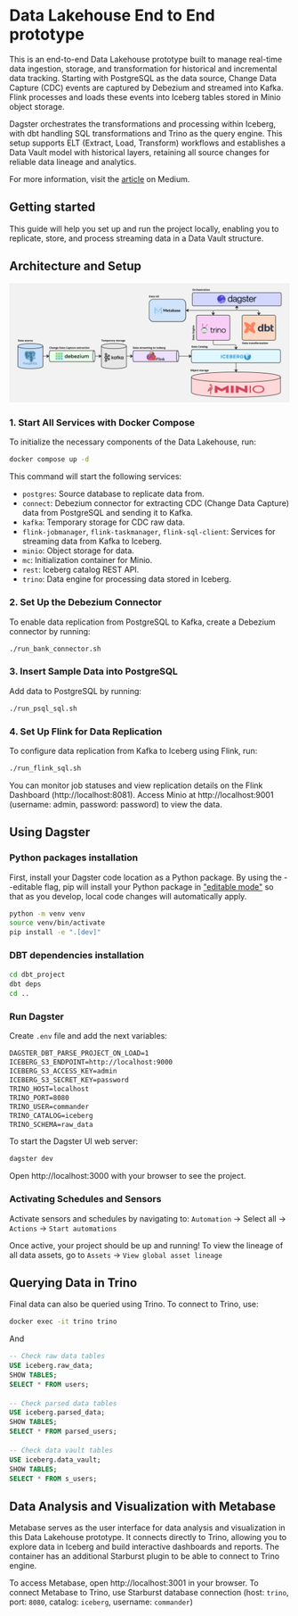 # Data Lakehouse End to End prototype

This is an end-to-end Data Lakehouse prototype built to manage real-time data ingestion, storage, and transformation for historical and incremental data tracking. Starting with PostgreSQL as the data source, Change Data Capture (CDC) events are captured by Debezium and streamed into Kafka. Flink processes and loads these events into Iceberg tables stored in Minio object storage.

Dagster orchestrates the transformations and processing within Iceberg, with dbt handling SQL transformations and Trino as the query engine. This setup supports ELT (Extract, Load, Transform) workflows and establishes a Data Vault model with historical layers, retaining all source changes for reliable data lineage and analytics.

For more information, visit the [article](https://medium.com/@oleg.1999.ustimenko/building-an-end-to-end-elt-cdc-data-lakehouse-prototype-with-iceberg-87e0b55ebd29) on Medium.

## Getting started

This guide will help you set up and run the project locally, enabling you to replicate, store, and process streaming data in a Data Vault structure.

## Architecture and Setup

![](architecture.jpg)

### 1. Start All Services with Docker Compose

To initialize the necessary components of the Data Lakehouse, run:

```bash
docker compose up -d
```

This command will start the following services:
- `postgres`: Source database to replicate data from.
- `connect`: Debezium connector for extracting CDC (Change Data Capture) data from PostgreSQL and sending it to Kafka.
- `kafka`: Temporary storage for CDC raw data.
- `flink-jobmanager`, `flink-taskmanager`, `flink-sql-client`: Services for streaming data from Kafka to Iceberg.
- `minio`: Object storage for data.
- `mc`: Initialization container for Minio.
- `rest`: Iceberg catalog REST API.
- `trino`: Data engine for processing data stored in Iceberg.

### 2. Set Up the Debezium Connector

To enable data replication from PostgreSQL to Kafka, create a Debezium connector by running:

```bash
./run_bank_connector.sh
```

### 3. Insert Sample Data into PostgreSQL

Add data to PostgreSQL by running:

```bash
./run_psql_sql.sh
```

### 4. Set Up Flink for Data Replication

To configure data replication from Kafka to Iceberg using Flink, run:

```bash
./run_flink_sql.sh
```

You can monitor job statuses and view replication details on the Flink Dashboard (http://localhost:8081).
Access Minio at http://localhost:9001 (username: admin, password: password) to view the data.

## Using Dagster

### Python packages installation

First, install your Dagster code location as a Python package. By using the --editable flag, pip will install your Python package in ["editable mode"](https://pip.pypa.io/en/latest/topics/local-project-installs/#editable-installs) so that as you develop, local code changes will automatically apply.

```bash
python -m venv venv
source venv/bin/activate
pip install -e ".[dev]"
```

### DBT dependencies installation
```bash
cd dbt_project
dbt deps
cd ..
```

### Run Dagster

Create `.env` file and add the next variables:
```
DAGSTER_DBT_PARSE_PROJECT_ON_LOAD=1
ICEBERG_S3_ENDPOINT=http://localhost:9000
ICEBERG_S3_ACCESS_KEY=admin
ICEBERG_S3_SECRET_KEY=password
TRINO_HOST=localhost
TRINO_PORT=8080
TRINO_USER=commander
TRINO_CATALOG=iceberg
TRINO_SCHEMA=raw_data
```

To start the Dagster UI web server:

```bash
dagster dev
```

Open http://localhost:3000 with your browser to see the project.

### Activating Schedules and Sensors

Activate sensors and schedules by navigating to: `Automation` -> Select all -> `Actions` -> `Start automations`

Once active, your project should be up and running! To view the lineage of all data assets, go to `Assets` -> `View global asset lineage`

## Querying Data in Trino

Final data can also be queried using Trino. To connect to Trino, use:

```bash
docker exec -it trino trino
```
And
```sql
-- Check raw data tables
USE iceberg.raw_data;
SHOW TABLES;
SELECT * FROM users;

-- Check parsed data tables
USE iceberg.parsed_data;
SHOW TABLES;
SELECT * FROM parsed_users;

-- Check data vault tables
USE iceberg.data_vault;
SHOW TABLES;
SELECT * FROM s_users;
```

## Data Analysis and Visualization with Metabase

Metabase serves as the user interface for data analysis and visualization in this Data Lakehouse prototype.
It connects directly to Trino, allowing you to explore data in Iceberg and build interactive dashboards and reports.
The container has an additional Starburst plugin to be able to connect to Trino engine.

To access Metabase, open http://localhost:3001 in your browser.
To connect Metabase to Trino, use Starburst database connection (host: `trino`, port: `8080`, catalog: `iceberg`, username: `commander`)